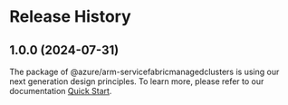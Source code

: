 # Release History
    
## 1.0.0 (2024-07-31)

The package of @azure/arm-servicefabricmanagedclusters is using our next generation design principles. To learn more, please refer to our documentation [Quick Start](https://aka.ms/azsdk/js/mgmt/quickstart).
